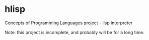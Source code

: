 hlisp
=====

Concepts of Programming Languages project - lisp interpreter

Note: this project is incomplete, and probably will be for a long time.

